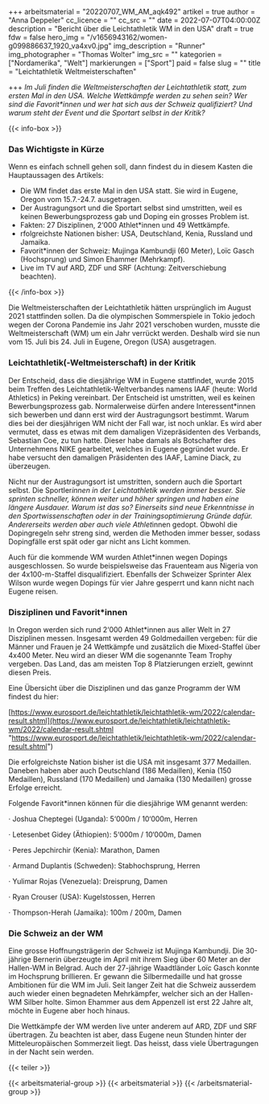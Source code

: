 +++
arbeitsmaterial = "20220707_WM_AM_aqk492"
artikel = true
author = "Anna Deppeler"
cc_licence = ""
cc_src = ""
date = 2022-07-07T04:00:00Z
description = "Bericht über die Leichtathletik WM in den USA"
draft = true
fdw = false
hero_img = "/v1656943162/women-g099886637_1920_va4xv0.jpg"
img_description = "Runner"
img_photographer = "Thomas Wolter"
img_src = ""
kategorien = ["Nordamerika", "Welt"]
markierungen = ["Sport"]
paid = false
slug = ""
title = "Leichtathletik Weltmeisterschaften"

+++
_Im Juli finden die Weltmeisterschaften der Leichtathletik statt, zum ersten Mal in den USA. Welche Wettkämpfe werden zu sehen sein? Wer sind die Favorit*innen und wer hat sich aus der Schweiz qualifiziert? Und warum steht der Event und die Sportart selbst in der Kritik?_

{{< info-box >}} <h3>Das Wichtigste in Kürze</h3>

<p>Wenn es einfach schnell gehen soll, dann findest du in diesem Kasten die Hauptaussagen des Artikels:</p>

<ul>

<li>Die WM findet das erste Mal in den USA statt. Sie wird in Eugene, Oregon vom 15.7.-24.7. ausgetragen.</li>

<li>Der Austragungsort und die Sportart selbst sind umstritten, weil es keinen Bewerbungsprozess gab und Doping ein grosses Problem ist.</li>

<li>Fakten: 27 Disziplinen, 2‘000 Athlet*innen und 49 Wettkämpfe.</li>

<li>rfolgreichste Nationen bisher: USA, Deutschland, Kenia, Russland und Jamaika.</li>

<li>Favorit*innen der Schweiz: Mujinga Kambundji (60 Meter), Loïc Gasch (Hochsprung) und Simon Ehammer (Mehrkampf).</li>

<li>Live im TV auf ARD, ZDF und SRF (Achtung: Zeitverschiebung beachten).</li>

</ul> {{< /info-box >}}

Die Weltmeisterschaften der Leichtathletik hätten ursprünglich im August 2021 stattfinden sollen. Da die olympischen Sommerspiele in Tokio jedoch wegen der Corona Pandemie ins Jahr 2021 verschoben wurden, musste die Weltmeisterschaft (WM) um ein Jahr verrückt werden. Deshalb wird sie nun vom 15. Juli bis 24. Juli in Eugene, Oregon (USA) ausgetragen.

### Leichtathletik(-Weltmeisterschaft) in der Kritik

Der Entscheid, dass die diesjährige WM in Eugene stattfindet, wurde 2015 beim Treffen des Leichtathletik-Weltverbandes namens IAAF (heute: World Athletics) in Peking vereinbart. Der Entscheid ist umstritten, weil es keinen Bewerbungsprozess gab. Normalerweise dürfen andere Interessent*innen sich bewerben und dann erst wird der Austragungsort bestimmt. Warum dies bei der diesjährigen WM nicht der Fall war, ist noch unklar. Es wird aber vermutet, dass es etwas mit dem damaligen Vizepräsidenten des Verbands, Sebastian Coe, zu tun hatte. Dieser habe damals als Botschafter des Unternehmens NIKE gearbeitet, welches in Eugene gegründet wurde. Er habe versucht den damaligen Präsidenten des IAAF, Lamine Diack, zu überzeugen.

Nicht nur der Austragungsort ist umstritten, sondern auch die Sportart selbst. Die Sportler*innen in der Leichtathletik werden immer besser. Sie sprinten schneller, können weiter und höher springen und haben eine längere Ausdauer. Warum ist das so? Einerseits sind neue Erkenntnisse in den Sportwissenschaften oder in der Trainingsoptimierung Gründe dafür. Andererseits werden aber auch viele Athlet*innen gedopt. Obwohl die Dopingregeln sehr streng sind, werden die Methoden immer besser, sodass Dopingfälle erst spät oder gar nicht ans Licht kommen.

Auch für die kommende WM wurden Athlet*innen wegen Dopings ausgeschlossen. So wurde beispielsweise das Frauenteam aus Nigeria von der 4x100-m-Staffel disqualifiziert. Ebenfalls der Schweizer Sprinter Alex Wilson wurde wegen Dopings für vier Jahre gesperrt und kann nicht nach Eugene reisen.

### Disziplinen und Favorit*innen

In Oregon werden sich rund 2‘000 Athlet*innen aus aller Welt in 27 Disziplinen messen. Insgesamt werden 49 Goldmedaillen vergeben: für die Männer und Frauen je 24 Wettkämpfe und zusätzlich die Mixed-Staffel über 4x400 Meter. Neu wird an dieser WM die sogenannte Team Trophy vergeben. Das Land, das am meisten Top 8 Platzierungen erzielt, gewinnt diesen Preis.

Eine Übersicht über die Disziplinen und das ganze Programm der WM findest du hier:

[https://www.eurosport.de/leichtathletik/leichtathletik-wm/2022/calendar-result.shtml](https://www.eurosport.de/leichtathletik/leichtathletik-wm/2022/calendar-result.shtml "https://www.eurosport.de/leichtathletik/leichtathletik-wm/2022/calendar-result.shtml")

Die erfolgreichste Nation bisher ist die USA mit insgesamt 377 Medaillen. Daneben haben aber auch Deutschland (186 Medaillen), Kenia (150 Medaillen), Russland (170 Medaillen) und Jamaika (130 Medaillen) grosse Erfolge erreicht.

Folgende Favorit*innen können für die diesjährige WM genannt werden:

· Joshua Cheptegei (Uganda): 5‘000m / 10‘000m, Herren

· Letesenbet Gidey (Äthiopien): 5‘000m / 10‘000m, Damen

· Peres Jepchirchir (Kenia): Marathon, Damen

· Armand Duplantis (Schweden): Stabhochsprung, Herren

· Yulimar Rojas (Venezuela): Dreisprung, Damen

· Ryan Crouser (USA): Kugelstossen, Herren

· Thompson-Herah (Jamaika): 100m / 200m, Damen

### Die Schweiz an der WM

Eine grosse Hoffnungsträgerin der Schweiz ist Mujinga Kambundji. Die 30-jährige Bernerin überzeugte im April mit ihrem Sieg über 60 Meter an der Hallen-WM in Belgrad. Auch der 27-jährige Waadtländer Loïc Gasch konnte im Hochsprung brillieren. Er gewann die Silbermedaille und hat grosse Ambitionen für die WM im Juli. Seit langer Zeit hat die Schweiz ausserdem auch wieder einen begnadeten Mehrkämpfer, welcher sich an der Hallen-WM Silber holte. Simon Ehammer aus dem Appenzell ist erst 22 Jahre alt, möchte in Eugene aber hoch hinaus.

Die Wettkämpfe der WM werden live unter anderem auf ARD, ZDF und SRF übertragen. Zu beachten ist aber, dass Eugene neun Stunden hinter der Mitteleuropäischen Sommerzeit liegt. Das heisst, dass viele Übertragungen in der Nacht sein werden.

{{< teiler >}}

{{< arbeitsmaterial-group >}} {{< arbeitsmaterial >}} {{< /arbeitsmaterial-group >}}